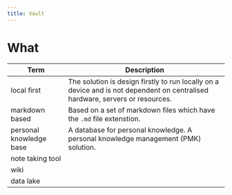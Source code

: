 ```yaml
---
title: Vault
---
```


# What

| Term | Description |
|-|-|
| local first | The solution is design firstly to run locally on a device and is not dependent on centralised hardware, servers or resources. |
| markdown based | Based on a set of markdown files which have the `.md` file extenstion. |
| personal knowledge base | A database for personal knowledge. A personal knowledge management (PMK) solution. |
| note taking tool |
| wiki |
| data lake |

